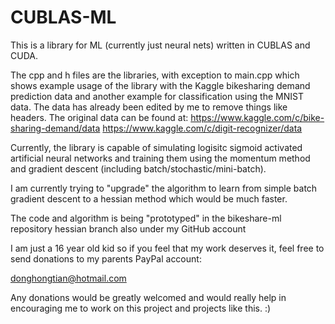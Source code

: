 # CUBLAS-ML

This is a library for ML (currently just neural nets) written in CUBLAS and CUDA.

The cpp and h files are the libraries, with exception to main.cpp which shows example usage of the library with the Kaggle bikesharing demand prediction data and another example for classification using the MNIST data.
The data has already been edited by me to remove things like headers. The original data can be found at:
https://www.kaggle.com/c/bike-sharing-demand/data
https://www.kaggle.com/c/digit-recognizer/data

Currently, the library is capable of simulating logisitc sigmoid activated artificial neural networks and training them using the momentum method and gradient descent (including batch/stochastic/mini-batch).

I am currently trying to "upgrade" the algorithm to learn from simple batch gradient descent to a hessian method which would be much faster.

The code and algorithm is being "prototyped" in the bikeshare-ml repository hessian branch also under my GitHub account

I am just a 16 year old kid so if you feel that my work deserves it, feel free to send donations to my parents PayPal account:

donghongtian@hotmail.com

Any donations would be greatly welcomed and would really help in encouraging me to work on this project and projects like this. :)
